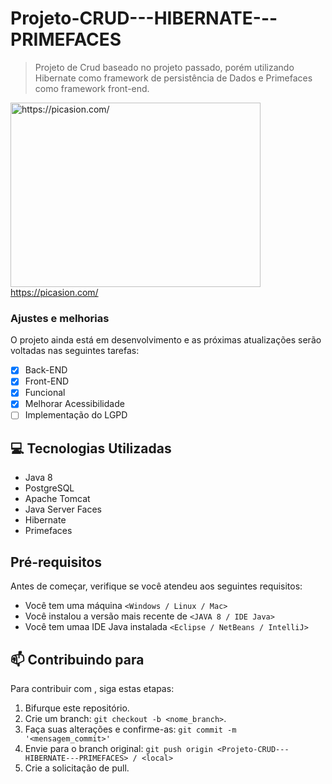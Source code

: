 
# Projeto-CRUD---HIBERNATE---PRIMEFACES

> Projeto de Crud baseado no projeto passado, porém utilizando Hibernate como framework de persistência de Dados e Primefaces como framework front-end.

<a href="https://picasion.com/"><img src="https://i.picasion.com/pic91/b89c1b86ada71e664274dec28c0fa4ea.gif" width="400" height="295" border="0" alt="https://picasion.com/" /></a><br /><a href="https://picasion.com/">https://picasion.com/</a>

### Ajustes e melhorias

O projeto ainda está em desenvolvimento e as próximas atualizações serão voltadas nas seguintes tarefas:

- [x] Back-END
- [x] Front-END
- [x] Funcional
- [x] Melhorar Acessibilidade
- [ ] Implementação do LGPD

## 💻 Tecnologias Utilizadas
 - Java 8
 - PostgreSQL
 - Apache Tomcat
 - Java Server Faces
 - Hibernate
 - Primefaces
 
## Pré-requisitos

Antes de começar, verifique se você atendeu aos seguintes requisitos:
* Você tem uma máquina `<Windows / Linux / Mac>`
* Você instalou a versão mais recente de `<JAVA 8 / IDE Java>`
* Você tem umaa IDE Java instalada `<Eclipse / NetBeans / IntelliJ>`

## 📫 Contribuindo para <Projeto-CRUD---HIBERNATE---PRIMEFACES>
  
Para contribuir com <Projeto-CRUD---HIBERNATE---PRIMEFACES>, siga estas etapas:

1. Bifurque este repositório.
2. Crie um branch: `git checkout -b <nome_branch>`.
3. Faça suas alterações e confirme-as: `git commit -m '<mensagem_commit>'`
4. Envie para o branch original: `git push origin <Projeto-CRUD---HIBERNATE---PRIMEFACES> / <local>`
5. Crie a solicitação de pull.

